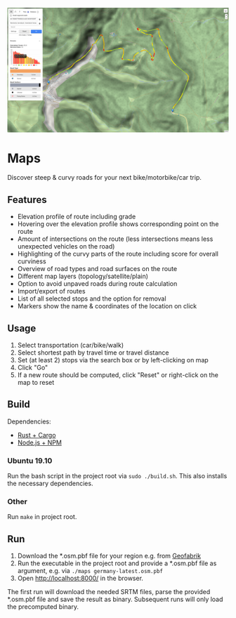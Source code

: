 <p align="center">
    <img src="img/example.png"></img>
</p>

# Maps

Discover steep & curvy roads for your next bike/motorbike/car trip.

## Features

- Elevation profile of route including grade
- Hovering over the elevation profile shows corresponding point on the route
- Amount of intersections on the route (less intersections means less unexpected vehicles on the road)
- Highlighting of the curvy parts of the route including score for overall curviness
- Overview of road types and road surfaces on the route
- Different map layers (topology/satellite/plain)
- Option to avoid unpaved roads during route calculation
- Import/export of routes
- List of all selected stops and the option for removal
- Markers show the name & coordinates of the location on click

## Usage

1. Select transportation (car/bike/walk)
2. Select shortest path by travel time or travel distance
3. Set (at least 2) stops via the search box or by left-clicking on map
4. Click "Go"
5. If a new route should be computed, click "Reset" or right-click on the map to reset

## Build

Dependencies:
- [Rust + Cargo](https://rustup.rs/)
- [Node.js + NPM](https://nodejs.org/de/download/package-manager/)

### Ubuntu 19.10
Run the bash script in the project root via `sudo ./build.sh`.
This also installs the necessary dependencies.

### Other
Run `make` in project root.

## Run

1. Download the *.osm.pbf file for your region e.g. from [Geofabrik](https://download.geofabrik.de/)
2. Run the executable in the project root and provide a *.osm.pbf file as argument, e.g. via `./maps germany-latest.osm.pbf`
3. Open [http://localhost:8000/](http://localhost:8000/) in the browser.

The first run will download the needed SRTM files, parse the provided *.osm.pbf file and save the result as binary.
Subsequent runs will only load the precomputed binary.
